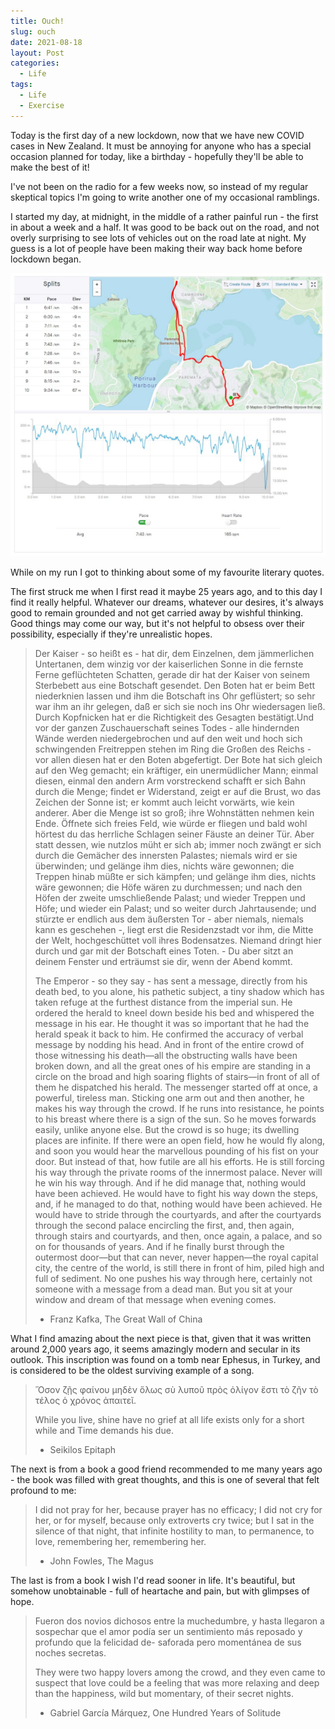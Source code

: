 ```yaml
---
title: Ouch!
slug: ouch
date: 2021-08-18
layout: Post
categories:
  - Life
tags:
  - Life
  - Exercise
---
```


Today is the first day of a new lockdown, now that we have new COVID cases in New Zealand. It must be annoying for anyone who has a special occasion planned for today, like a birthday - hopefully they'll be able to make the best of it!

<!-- more -->

I've not been on the radio for a few weeks now, so instead of my regular skeptical topics I'm going to write another one of my occasional ramblings.

I started my day, at midnight, in the middle of a rather painful run - the first in about a week and a half. It was good to be back out on the road, and not overly surprising to see lots of vehicles out on the road late at night. My guess is a lot of people have been making their way back home before lockdown began.

![My Run](./Screenshot_5.jpg)

While on my run I got to thinking about some of my favourite literary quotes.

The first struck me when I first read it maybe 25 years ago, and to this day I find it really helpful. Whatever our dreams, whatever our desires, it's always good to remain grounded and not get carried away by wishful thinking. Good things may come our way, but it's not helpful to obsess over their possibility, especially if they're unrealistic hopes.

> Der Kaiser - so heißt es - hat dir, dem Einzelnen, dem jämmerlichen Untertanen, dem winzig vor der kaiserlichen Sonne in die fernste Ferne geflüchteten Schatten, gerade dir hat der Kaiser von seinem Sterbebett aus eine Botschaft gesendet. Den Boten hat er beim Bett niederknien lassen und ihm die Botschaft ins Ohr geflüstert; so sehr war ihm an ihr gelegen, daß er sich sie noch ins Ohr wiedersagen ließ. Durch Kopfnicken hat er die Richtigkeit des Gesagten bestätigt.Und vor der ganzen Zuschauerschaft seines Todes - alle hindernden Wände werden niedergebrochen und auf den weit und hoch sich schwingenden Freitreppen stehen im Ring die Großen des Reichs - vor allen diesen hat er den Boten abgefertigt. Der Bote hat sich gleich auf den Weg gemacht; ein kräftiger, ein unermüdlicher Mann; einmal diesen, einmal den andern Arm vorstreckend schafft er sich Bahn durch die Menge; findet er Widerstand, zeigt er auf die Brust, wo das Zeichen der Sonne ist; er kommt auch leicht vorwärts, wie kein anderer. Aber die Menge ist so groß; ihre Wohnstätten nehmen kein Ende. Öffnete sich freies Feld, wie würde er fliegen und bald wohl hörtest du das herrliche Schlagen seiner Fäuste an deiner Tür. Aber statt dessen, wie nutzlos müht er sich ab; immer noch zwängt er sich durch die Gemächer des innersten Palastes; niemals wird er sie überwinden; und gelänge ihm dies, nichts wäre gewonnen; die Treppen hinab müßte er sich kämpfen; und gelänge ihm dies, nichts wäre gewonnen; die Höfe wären zu durchmessen; und nach den Höfen der zweite umschließende Palast; und wieder Treppen und Höfe; und wieder ein Palast; und so weiter durch Jahrtausende; und stürzte er endlich aus dem äußersten Tor - aber niemals, niemals kann es geschehen -, liegt erst die Residenzstadt vor ihm, die Mitte der Welt, hochgeschüttet voll ihres Bodensatzes. Niemand dringt hier durch und gar mit der Botschaft eines Toten. - Du aber sitzt an deinem Fenster und erträumst sie dir, wenn der Abend kommt.
>
> The Emperor - so they say - has sent a message, directly from his death bed, to you alone, his pathetic subject, a tiny shadow which has taken refuge at the furthest distance from the imperial sun. He ordered the herald to kneel down beside his bed and whispered the message in his ear. He thought it was so important that he had the herald speak it back to him. He confirmed the accuracy of verbal message by nodding his head. And in front of the entire crowd of those witnessing his death—all the obstructing walls have been broken down, and all the great ones of his empire are standing in a circle on the broad and high soaring flights of stairs—in front of all of them he dispatched his herald. The messenger started off at once, a powerful, tireless man. Sticking one arm out and then another, he makes his way through the crowd. If he runs into resistance, he points to his breast where there is a sign of the sun. So he moves forwards easily, unlike anyone else. But the crowd is so huge; its dwelling places are infinite. If there were an open field, how he would fly along, and soon you would hear the marvellous pounding of his fist on your door. But instead of that, how futile are all his efforts. He is still forcing his way through the private rooms of the innermost palace. Never will he win his way through. And if he did manage that, nothing would have been achieved. He would have to fight his way down the steps, and, if he managed to do that, nothing would have been achieved. He would have to stride through the courtyards, and after the courtyards through the second palace encircling the first, and, then again, through stairs and courtyards, and then, once again, a palace, and so on for thousands of years. And if he finally burst through the outermost door—but that can never, never happen—the royal capital city, the centre of the world, is still there in front of him, piled high and full of sediment. No one pushes his way through here, certainly not someone with a message from a dead man. But you sit at your window and dream of that message when evening comes.
>
> - Franz Kafka, The Great Wall of China

What I find amazing about the next piece is that, given that it was written around 2,000 years ago, it seems amazingly modern and secular in its outlook. This inscription was found on a tomb near Ephesus, in Turkey, and is considered to be the oldest surviving example of a song.

> Ὅσον ζῇς φαίνου
> μηδὲν ὅλως σὺ λυποῦ
> πρὸς ὀλίγον ἔστι τὸ ζῆν
> τὸ τέλος ὁ χρόνος ἀπαιτεῖ.
>
> While you live, shine
> have no grief at all
> life exists only for a short while
> and Time demands his due.
>
> - Seikilos Epitaph

The next is from a book a good friend recommended to me many years ago - the book was filled with great thoughts, and this is one of several that felt profound to me:

> I did not pray for her, because prayer has no efficacy; I did not cry for her, or for myself, because only extroverts cry twice; but I sat in the silence of that night, that infinite hostility to man, to permanence, to love, remembering her, remembering her.
>
> - John Fowles, The Magus

The last is from a book I wish I'd read sooner in life. It's beautiful, but somehow unobtainable - full of heartache and pain, but with glimpses of hope.

> Fueron dos novios dichosos entre la muchedumbre, y hasta llegaron a sospechar que el amor podía ser un sentimiento más reposado y profundo que la felicidad de- saforada pero momentánea de sus noches secretas.
>
> They were two happy lovers among the crowd, and they even came to suspect that love could be a feeling that was more relaxing and deep than the happiness, wild but momentary, of their secret nights.
>
> - Gabriel Garcí­a Márquez, One Hundred Years of Solitude
